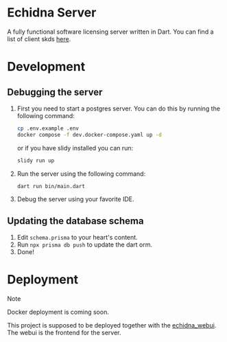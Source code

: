 # Echidna Server

A fully functional software licensing server written in Dart. You can find a list of client skds [here](https://github.com/necodeIT/echidna_webui?tab=readme-ov-file#client-sdk).

# Development

## Debugging the server

1. First you need to start a postgres server. You can do this by running the following command:

    ```bash
    cp .env.example .env
    docker compose -f dev.docker-compose.yaml up -d 
    ```

    or if you have slidy installed you can run:

    ```bash
    slidy run up
    ```

2. Run the server using the following command:

    ```bash
    dart run bin/main.dart
    ```

3. Debug the server using your favorite IDE.

## Updating the database schema

1. Edit `schema.prisma` to your heart's content.
2. Run `npx prisma db push` to update the dart orm.
3. Done!

# Deployment

> [!NOTE]
> Docker deployment is coming soon.

This project is supposed to be deployed together with the [echidna_webui](https://github.com/necodeIT/echidna_webui). The webui is the frontend for the server.
